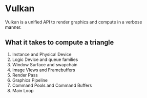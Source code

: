 # Vulkan

Vulkan is a unified API to render graphics and compute in a verbose manner.

## What it takes to compute a triangle

1. Instance and Physical Device
2. Logic Device and queue families
3. Window Surface and swapchain
4. Image Views and Framebuffers
5. Render Pass
6. Graphics Pipeline
7. Command Pools and Command Buffers
8. Main Loop